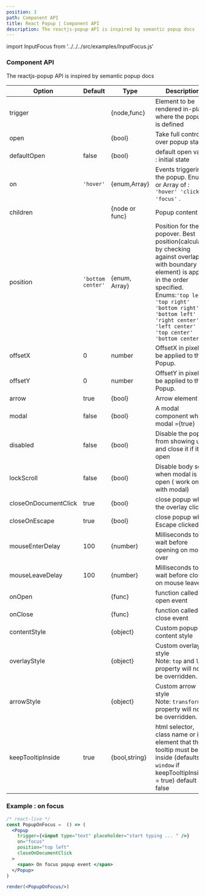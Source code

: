 ```yaml
---
position: 3
path: Component API
title: React Popup | Component API
description: The reactjs-popup API is inspired by semantic popup docs
---
```


import InputFocus from '../../../src/examples/InputFocus.js'

### Component API

The reactjs-popup API is inspired by semantic popup docs

| Option               | Default           | Type           | Description                                                                                                                                                                                                                                                           |
| -------------------- | ----------------- | -------------- | --------------------------------------------------------------------------------------------------------------------------------------------------------------------------------------------------------------------------------------------------------------------- |
| trigger              |                   | {node,func}    | Element to be rendered in-place where the popup is defined                                                                                                                                                                                                            |
| open                 |                   | {bool}         | Take full control over popup state.                                                                                                                                                                                                                                   |
| defaultOpen          | false             | {bool}         | default open value : initial state                                                                                                                                                                                                                                    |
| on                   | `'hover'`         | {enum,Array}   | Events triggering the popup. Enums or Array of : `'hover' 'click' 'focus'` .                                                                                                                                                                                          |
| children             |                   | {node or func} | Popup content                                                                                                                                                                                                                                                         |
| position             | `'bottom center'` | {enum, Array}  | Position for the popover. Best position(calculated by checking against overlap with boundary element) is applied in the order specified. <br /> Enums:`'top left' 'top right' 'bottom right' 'bottom left' 'right center' 'left center' 'top center' 'bottom center'` |
| offsetX              | 0                 | number         | OffsetX in pixels to be applied to the Popup.                                                                                                                                                                                                                         |
| offsetY              | 0                 | number         | OffsetY in pixels to be applied to the Popup.                                                                                                                                                                                                                         |
| arrow                | true              | {bool}         | Arrow element                                                                                                                                                                                                                                                         |
| modal                | false             | {bool}         | A modal component when modal ={true}                                                                                                                                                                                                                                  |
| disabled             | false             | {bool}         | Disable the popup from showing up and close it if it's open                                                                                                                                                                                                           |
| lockScroll           | false             | {bool}         | Disable body scroll when modal is open ( work only with modal)                                                                                                                                                                                                        |
| closeOnDocumentClick | true              | {bool}         | close popup when the overlay clicked                                                                                                                                                                                                                                  |
| closeOnEscape        | true              | {bool}         | close popup when Escape clicked                                                                                                                                                                                                                                       |
| mouseEnterDelay      | 100               | {number}       | Milliseconds to wait before opening on mouse over                                                                                                                                                                                                                     |
| mouseLeaveDelay      | 100               | {number}       | Milliseconds to wait before closing on mouse leave                                                                                                                                                                                                                    |
| onOpen               |                   | {func}         | function called on open event                                                                                                                                                                                                                                         |
| onClose              |                   | {func}         | function called on close event                                                                                                                                                                                                                                        |
| contentStyle         |                   | {object}       | Custom popup content style                                                                                                                                                                                                                                            |
| overlayStyle         |                   | {object}       | Custom overlay style <br/> Note: `top` and `left` property will not be overridden.                                                                                                                                                                                    |
| arrowStyle           |                   | {object}       | Custom arrow style <br/> Note: `transform` property will not be overridden.                                                                                                                                                                                           |
| keepTooltipInside    | true              | {bool,string}  | html selector, class name or id element that the tooltip must be inside (defaults to `window` if keepTooltipInside = true) default false                                                                                                                              |

### Example : on focus



```jsx
/* react-live */
const PopupOnFocus =  () => (
  <Popup
    trigger={<input type="text" placeholder="start typing ... " />}
    on="focus"
    position="top left"
    closeOnDocumentClick
  >
    <span> On focus popup event </span>
  </Popup>
)

render(<PopupOnFocus/>)
```
